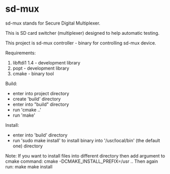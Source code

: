 # sd-mux

sd-mux stands for Secure Digital Multiplexer.

This is SD card switcher (multiplexer) designed to help automatic testing.

This project is sd-mux controller - binary for controlling sd-mux device.

Requirements:
  1. libftdi1 1.4 - development library
  2. popt - development library
  3. cmake - binary tool

Build:
 - enter into project directory
 - create 'build' directory
 - enter into "build" directory
 - run 'cmake ..'
 - run 'make'

Install:
 - enter into 'build' directory
 - run 'sudo make install' to install binary into '/usr/local/bin' (the default one) directory

Note:
If you want to install files into different directory then add argument to cmake command:
 cmake -DCMAKE_INSTALL_PREFIX=/usr ..
Then again run:
 make
 make install
